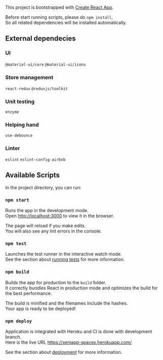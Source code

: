 This project is bootstrapped with [Create React App](https://github.com/facebook/create-react-app).

Before start running scripts, please do `npm install`,\
So all related dependencies will be installed automatically.

## External dependecies
### UI
`@material-ui/core`
`@material-ui/icons`

### Store management
`react-redux`
`@reduxjs/toolkit`

### Unit testing
`enzyme`

### Helping hand
`use-debounce`

### Linter
`eslint`
`eslint-config-airbnb`


## Available Scripts

In the project directory, you can run:

### `npm start`

Runs the app in the development mode.\
Open [http://localhost:3000](http://localhost:3000) to view it in the browser.

The page will reload if you make edits.\
You will also see any lint errors in the console.

### `npm test`

Launches the test runner in the interactive watch mode.\
See the section about [running tests](https://facebook.github.io/create-react-app/docs/running-tests) for more information.

### `npm build`

Builds the app for production to the `build` folder.\
It correctly bundles React in production mode and optimizes the build for the best performance.

The build is minified and the filenames include the hashes.\
Your app is ready to be deployed!

### `npm deploy`
Application is integrated with Heroku and CI is done with development branch.\
Here is the live URL https://xeniapp-spacex.herokuapp.com/

See the section about [deployment](https://facebook.github.io/create-react-app/docs/deployment) for more information.
